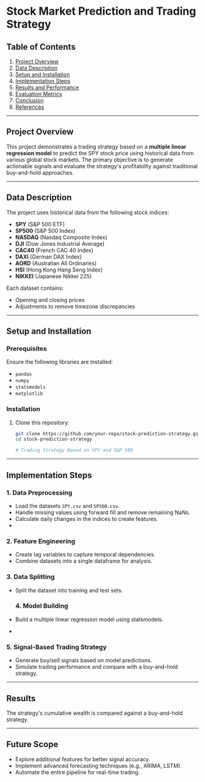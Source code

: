 # Stock Market Prediction and Trading Strategy

## Table of Contents
1. [Project Overview](#project-overview)
2. [Data Description](#data-description)
3. [Setup and Installation](#setup-and-installation)
4. [Implementation Steps](#implementation-steps)
5. [Results and Performance](#results-and-performance)
6. [Evaluation Metrics](#evaluation-metrics)
7. [Conclusion](#conclusion)
8. [References](#references)

---

## Project Overview
This project demonstrates a trading strategy based on a **multiple linear regression model** to predict the SPY stock price using historical data from various global stock markets. The primary objective is to generate actionable signals and evaluate the strategy's profitability against traditional buy-and-hold approaches.

---

## Data Description
The project uses historical data from the following stock indices:
- **SPY** (S&P 500 ETF)
- **SP500** (S&P 500 Index)
- **NASDAQ** (Nasdaq Composite Index)
- **DJI** (Dow Jones Industrial Average)
- **CAC40** (French CAC 40 Index)
- **DAXI** (German DAX Index)
- **AORD** (Australian All Ordinaries)
- **HSI** (Hong Kong Hang Seng Index)
- **NIKKEI** (Japanese Nikkei 225)

Each dataset contains:
- Opening and closing prices
- Adjustments to remove timezone discrepancies

---

## Setup and Installation

### Prerequisites
Ensure the following libraries are installed:
- `pandas`
- `numpy`
- `statsmodels`
- `matplotlib`

### Installation
1. Clone this repository:
   ```bash
   git clone https://github.com/your-repo/stock-prediction-strategy.git
   cd stock-prediction-strategy

   # Trading Strategy Based on SPY and S&P 500
---
## Implementation Steps

### 1. Data Preprocessing
- Load the datasets `SPY.csv` and `SP500.csv`.
- Handle missing values using forward fill and remove remaining NaNs.
- Calculate daily changes in the indices to create features.
- 
### 2. Feature Engineering
- Create lag variables to capture temporal dependencies.
- Combine datasets into a single dataframe for analysis.

### 3. Data Splitting
- Split the dataset into training and test sets.

  ### 4. Model Building
- Build a multiple linear regression model using statsmodels.
- 
### 5. Signal-Based Trading Strategy
- Generate buy/sell signals based on model predictions.
- Simulate trading performance and compare with a buy-and-hold strategy.

---
## Results

The strategy's cumulative wealth is compared against a buy-and-hold strategy. 

---

## Future Scope
- Explore additional features for better signal accuracy.
- Implement advanced forecasting techniques (e.g., ARIMA, LSTM).
- Automate the entire pipeline for real-time trading.

